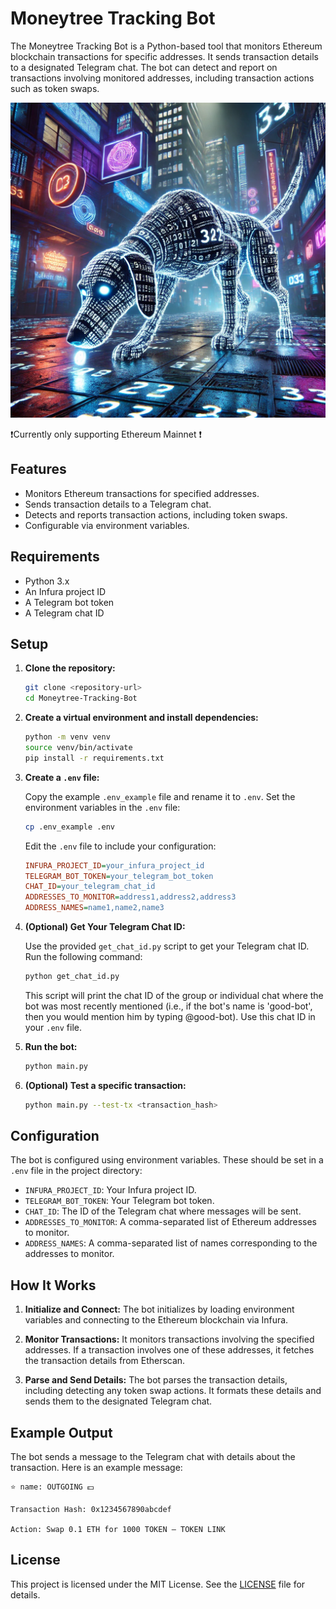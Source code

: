 # Moneytree Tracking Bot

The Moneytree Tracking Bot is a Python-based tool that monitors Ethereum blockchain transactions for specific addresses. It sends transaction details to a designated Telegram chat. The bot can detect and report on transactions involving monitored addresses, including transaction actions such as token swaps.

![MTP](images/MTB.png)

❗Currently only supporting Ethereum Mainnet ❗

## Features

- Monitors Ethereum transactions for specified addresses.
- Sends transaction details to a Telegram chat.
- Detects and reports transaction actions, including token swaps.
- Configurable via environment variables.

## Requirements

- Python 3.x
- An Infura project ID
- A Telegram bot token
- A Telegram chat ID

## Setup

1. **Clone the repository:**

   ```sh
   git clone <repository-url>
   cd Moneytree-Tracking-Bot
   ```

2. **Create a virtual environment and install dependencies:**

   ```sh
   python -m venv venv
   source venv/bin/activate
   pip install -r requirements.txt
   ```

3. **Create a `.env` file:**

   Copy the example `.env_example` file and rename it to `.env`. Set the environment variables in the `.env` file:

   ```sh
   cp .env_example .env
   ```

   Edit the `.env` file to include your configuration:

   ```ini
   INFURA_PROJECT_ID=your_infura_project_id
   TELEGRAM_BOT_TOKEN=your_telegram_bot_token
   CHAT_ID=your_telegram_chat_id
   ADDRESSES_TO_MONITOR=address1,address2,address3
   ADDRESS_NAMES=name1,name2,name3
   ```

4. **(Optional) Get Your Telegram Chat ID:**

   Use the provided `get_chat_id.py` script to get your Telegram chat ID. Run the following command:

   ```sh
   python get_chat_id.py
   ```

   This script will print the chat ID of the group or individual chat where the bot was most recently mentioned (i.e., if the bot's name is 'good-bot', then you would mention him by typing @good-bot). Use this chat ID in your `.env` file.

5. **Run the bot:**

   ```sh
   python main.py
   ```

6. **(Optional) Test a specific transaction:**

   ```sh
   python main.py --test-tx <transaction_hash>
   ```

## Configuration

The bot is configured using environment variables. These should be set in a `.env` file in the project directory:

- `INFURA_PROJECT_ID`: Your Infura project ID.
- `TELEGRAM_BOT_TOKEN`: Your Telegram bot token.
- `CHAT_ID`: The ID of the Telegram chat where messages will be sent.
- `ADDRESSES_TO_MONITOR`: A comma-separated list of Ethereum addresses to monitor.
- `ADDRESS_NAMES`: A comma-separated list of names corresponding to the addresses to monitor.

## How It Works

1. **Initialize and Connect:**
   The bot initializes by loading environment variables and connecting to the Ethereum blockchain via Infura.

2. **Monitor Transactions:**
   It monitors transactions involving the specified addresses. If a transaction involves one of these addresses, it fetches the transaction details from Etherscan.

3. **Parse and Send Details:**
   The bot parses the transaction details, including detecting any token swap actions. It formats these details and sends them to the designated Telegram chat.

## Example Output

The bot sends a message to the Telegram chat with details about the transaction. Here is an example message:

    ⭐ name: OUTGOING 💵

    Transaction Hash: 0x1234567890abcdef

    Action: Swap 0.1 ETH for 1000 TOKEN — TOKEN LINK

## License

This project is licensed under the MIT License. See the [LICENSE](LICENSE) file for details.
